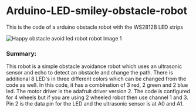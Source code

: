 # Arduino-LED-smiley-obstacle-robot
This is the code of a arduino obstacle robot with the WS2812B LED strips

![Happy obstacle avoid led robot robot Image 1 ](https://github.com/MieRobot/Arduino-LED-smiley-obstacle-robot/blob/master/obstacle%20happy%20robot%20with%20led.jpg)

### Summary:
This robot is a simple obstacle avoidance robot which uses an ultrasonic sensor and echo to detect an obstacle and change the path. There is additional 8 LED's in three different colors which can be changed from the code as well. In this code, it has a combination of 3 red, 2 green and 2 blue led. The motor driver is the adafruit driver version 2. The code is configured for 4 wheels but if you are using 2 wheeled robot then use channel 1 and 3. Pin 2 is the data pin for the LED and the ultrasonic sensor is at A0 and A1. 


